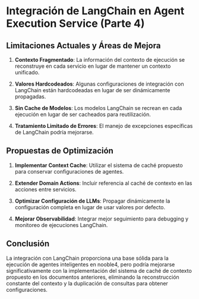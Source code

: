 # Integración de LangChain en Agent Execution Service (Parte 4)

## Limitaciones Actuales y Áreas de Mejora

1. **Contexto Fragmentado**: La información del contexto de ejecución se reconstruye en cada servicio en lugar de mantener un contexto unificado.

2. **Valores Hardcodeados**: Algunas configuraciones de integración con LangChain están hardcodeadas en lugar de ser dinámicamente propagadas.

3. **Sin Cache de Modelos**: Los modelos LangChain se recrean en cada ejecución en lugar de ser cacheados para reutilización.

4. **Tratamiento Limitado de Errores**: El manejo de excepciones específicas de LangChain podría mejorarse.

## Propuestas de Optimización

1. **Implementar Context Cache**: Utilizar el sistema de caché propuesto para conservar configuraciones de agentes.

2. **Extender Domain Actions**: Incluir referencia al caché de contexto en las acciones entre servicios.

3. **Optimizar Configuración de LLMs**: Propagar dinámicamente la configuración completa en lugar de usar valores por defecto.

4. **Mejorar Observabilidad**: Integrar mejor seguimiento para debugging y monitoreo de ejecuciones LangChain.

## Conclusión

La integración con LangChain proporciona una base sólida para la ejecución de agentes inteligentes en nooble4, pero podría mejorarse significativamente con la implementación del sistema de caché de contexto propuesto en los documentos anteriores, eliminando la reconstrucción constante del contexto y la duplicación de consultas para obtener configuraciones.

